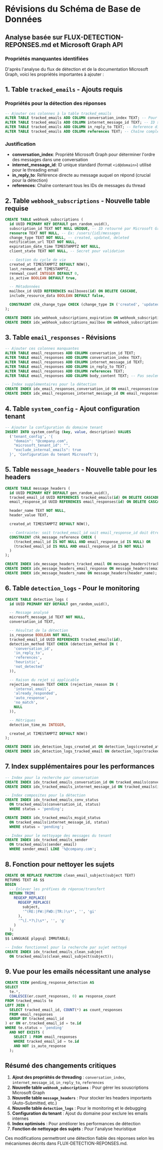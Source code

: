 # Révisions du Schéma de Base de Données

## Analyse basée sur FLUX-DETECTION-REPONSES.md et Microsoft Graph API

### Propriétés manquantes identifiées

D'après l'analyse du flux de détection et de la documentation Microsoft Graph, voici les propriétés importantes à ajouter :

## 1. Table `tracked_emails` - Ajouts requis

### Propriétés pour la détection des réponses
```sql
-- Ajouter ces colonnes à la table tracked_emails
ALTER TABLE tracked_emails ADD COLUMN conversation_index TEXT; -- Pour l'ordre chronologique dans le thread
ALTER TABLE tracked_emails ADD COLUMN internet_message_id TEXT; -- ID standard RFC pour le threading
ALTER TABLE tracked_emails ADD COLUMN in_reply_to TEXT; -- Reference directe au message parent
ALTER TABLE tracked_emails ADD COLUMN references TEXT; -- Chaîne complète des références du thread
```

### Justification
- **conversation_index**: Propriété Microsoft Graph pour déterminer l'ordre des messages dans une conversation
- **internet_message_id**: ID unique standard (format `<id@domain>`) utilisé pour le threading email
- **in_reply_to**: Référence directe au message auquel on répond (crucial pour la détection)
- **references**: Chaîne contenant tous les IDs de messages du thread

## 2. Table `webhook_subscriptions` - Nouvelle table requise

```sql
CREATE TABLE webhook_subscriptions (
  id UUID PRIMARY KEY DEFAULT gen_random_uuid(),
  subscription_id TEXT NOT NULL UNIQUE, -- ID retourné par Microsoft Graph
  resource TEXT NOT NULL, -- Ex: /users/{id}/messages
  change_type TEXT NOT NULL, -- created, updated, deleted
  notification_url TEXT NOT NULL,
  expiration_date_time TIMESTAMPTZ NOT NULL,
  client_state TEXT NOT NULL, -- Secret pour validation

  -- Gestion du cycle de vie
  created_at TIMESTAMPTZ DEFAULT NOW(),
  last_renewed_at TIMESTAMPTZ,
  renewal_count INTEGER DEFAULT 0,
  is_active BOOLEAN DEFAULT true,

  -- Métadonnées
  mailbox_id UUID REFERENCES mailboxes(id) ON DELETE CASCADE,
  include_resource_data BOOLEAN DEFAULT false,

  CONSTRAINT chk_change_type CHECK (change_type IN ('created', 'updated', 'deleted'))
);

CREATE INDEX idx_webhook_subscriptions_expiration ON webhook_subscriptions(expiration_date_time) WHERE is_active = true;
CREATE INDEX idx_webhook_subscriptions_mailbox ON webhook_subscriptions(mailbox_id);
```

## 3. Table `email_responses` - Révisions

```sql
-- Ajouter ces colonnes manquantes
ALTER TABLE email_responses ADD COLUMN conversation_id TEXT;
ALTER TABLE email_responses ADD COLUMN conversation_index TEXT;
ALTER TABLE email_responses ADD COLUMN internet_message_id TEXT;
ALTER TABLE email_responses ADD COLUMN in_reply_to TEXT;
ALTER TABLE email_responses ADD COLUMN references TEXT;
ALTER TABLE email_responses ADD COLUMN body_content TEXT; -- Pas seulement preview

-- Index supplémentaires pour la détection
CREATE INDEX idx_email_responses_conversation_id ON email_responses(conversation_id);
CREATE INDEX idx_email_responses_internet_message_id ON email_responses(internet_message_id);
```

## 4. Table `system_config` - Ajout configuration tenant

```sql
-- Ajouter la configuration du domaine tenant
INSERT INTO system_config (key, value, description) VALUES
  ('tenant_config', '{
    "domain": "@company.com",
    "microsoft_tenant_id": "",
    "exclude_internal_emails": true
  }', 'Configuration du tenant Microsoft');
```

## 5. Table `message_headers` - Nouvelle table pour les headers

```sql
CREATE TABLE message_headers (
  id UUID PRIMARY KEY DEFAULT gen_random_uuid(),
  tracked_email_id UUID REFERENCES tracked_emails(id) ON DELETE CASCADE,
  email_response_id UUID REFERENCES email_responses(id) ON DELETE CASCADE,

  header_name TEXT NOT NULL,
  header_value TEXT,

  created_at TIMESTAMPTZ DEFAULT NOW(),

  -- Contrainte: soit tracked_email_id soit email_response_id doit être défini
  CONSTRAINT chk_message_reference CHECK (
    (tracked_email_id IS NOT NULL AND email_response_id IS NULL) OR
    (tracked_email_id IS NULL AND email_response_id IS NOT NULL)
  )
);

CREATE INDEX idx_message_headers_tracked_email ON message_headers(tracked_email_id);
CREATE INDEX idx_message_headers_email_response ON message_headers(email_response_id);
CREATE INDEX idx_message_headers_name ON message_headers(header_name);
```

## 6. Table `detection_logs` - Pour le monitoring

```sql
CREATE TABLE detection_logs (
  id UUID PRIMARY KEY DEFAULT gen_random_uuid(),

  -- Message analysé
  microsoft_message_id TEXT NOT NULL,
  conversation_id TEXT,

  -- Résultat de la détection
  is_response BOOLEAN NOT NULL,
  tracked_email_id UUID REFERENCES tracked_emails(id),
  detection_method TEXT CHECK (detection_method IN (
    'conversation_id',
    'in_reply_to',
    'references',
    'heuristic',
    'not_detected'
  )),

  -- Raison du rejet si applicable
  rejection_reason TEXT CHECK (rejection_reason IN (
    'internal_email',
    'already_responded',
    'auto_response',
    'no_match',
    NULL
  )),

  -- Métriques
  detection_time_ms INTEGER,

  created_at TIMESTAMPTZ DEFAULT NOW()
);

CREATE INDEX idx_detection_logs_created_at ON detection_logs(created_at);
CREATE INDEX idx_detection_logs_tracked_email ON detection_logs(tracked_email_id);
```

## 7. Index supplémentaires pour les performances

```sql
-- Index pour la recherche par conversation
CREATE INDEX idx_tracked_emails_conversation_id ON tracked_emails(conversation_id);
CREATE INDEX idx_tracked_emails_internet_message_id ON tracked_emails(internet_message_id);

-- Index composites pour la détection
CREATE INDEX idx_tracked_emails_conv_status
  ON tracked_emails(conversation_id, status)
  WHERE status = 'pending';

CREATE INDEX idx_tracked_emails_msgid_status
  ON tracked_emails(internet_message_id, status)
  WHERE status = 'pending';

-- Index pour le nettoyage des messages du tenant
CREATE INDEX idx_tracked_emails_sender
  ON tracked_emails(sender_email)
  WHERE sender_email LIKE '%@company.com';
```

## 8. Fonction pour nettoyer les sujets

```sql
CREATE OR REPLACE FUNCTION clean_email_subject(subject TEXT)
RETURNS TEXT AS $$
BEGIN
  -- Enlever les préfixes de réponse/transfert
  RETURN TRIM(
    REGEXP_REPLACE(
      REGEXP_REPLACE(
        subject,
        '^(RE:|FW:|FWD:|TR:)\s*', '', 'gi'
      ),
      '^\[.*?\]\s*', '', 'g'
    )
  );
END;
$$ LANGUAGE plpgsql IMMUTABLE;

-- Index fonctionnel pour la recherche par sujet nettoyé
CREATE INDEX idx_tracked_emails_clean_subject
  ON tracked_emails(clean_email_subject(subject));
```

## 9. Vue pour les emails nécessitant une analyse

```sql
CREATE VIEW pending_response_detection AS
SELECT
  te.*,
  COALESCE(er.count_responses, 0) as response_count
FROM tracked_emails te
LEFT JOIN (
  SELECT tracked_email_id, COUNT(*) as count_responses
  FROM email_responses
  GROUP BY tracked_email_id
) er ON er.tracked_email_id = te.id
WHERE te.status = 'pending'
  AND NOT EXISTS (
    SELECT 1 FROM email_responses
    WHERE tracked_email_id = te.id
    AND NOT is_auto_response
  );
```

## Résumé des changements critiques

1. **Ajout des propriétés de threading** : `conversation_index`, `internet_message_id`, `in_reply_to`, `references`
2. **Nouvelle table `webhook_subscriptions`** : Pour gérer les souscriptions Microsoft Graph
3. **Nouvelle table `message_headers`** : Pour stocker les headers importants (Auto-Submitted, etc.)
4. **Nouvelle table `detection_logs`** : Pour le monitoring et le debugging
5. **Configuration du tenant** : Ajout du domaine pour exclure les emails internes
6. **Index optimisés** : Pour améliorer les performances de détection
7. **Fonction de nettoyage des sujets** : Pour l'analyse heuristique

Ces modifications permettront une détection fiable des réponses selon les mécanismes décrits dans FLUX-DETECTION-REPONSES.md.